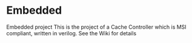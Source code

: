 # Embedded
Embedded project
This is the project of a Cache Controller which is MSI compliant, written in verilog. See the Wiki for details 
